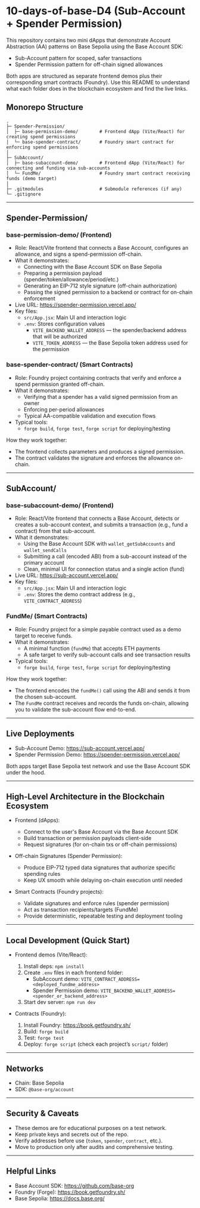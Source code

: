 # 10-days-of-base-D4 (Sub-Account + Spender Permission)

This repository contains two mini dApps that demonstrate Account Abstraction (AA) patterns on Base Sepolia using the Base Account SDK:

- Sub-Account pattern for scoped, safer transactions
- Spender Permission pattern for off-chain signed allowances

Both apps are structured as separate frontend demos plus their corresponding smart contracts (Foundry). Use this README to understand what each folder does in the blockchain ecosystem and find the live links.

## Monorepo Structure

```
.
├─ Spender-Permission/
│  ├─ base-permission-demo/        # Frontend dApp (Vite/React) for creating spend permissions
│  └─ base-spender-contract/       # Foundry smart contract for enforcing spend permissions
│
├─ SubAccount/
│  ├─ base-subaccount-demo/        # Frontend dApp (Vite/React) for connecting and funding via sub-accounts
│  └─ FundMe/                      # Foundry smart contract receiving funds (demo target)
│
├─ .gitmodules                     # Submodule references (if any)
└─ .gitignore
```

---

## Spender-Permission/

### base-permission-demo/ (Frontend)
- Role: React/Vite frontend that connects a Base Account, configures an allowance, and signs a spend-permission off-chain.
- What it demonstrates:
  - Connecting with the Base Account SDK on Base Sepolia
  - Preparing a permission payload (spender/token/allowance/period/etc.)
  - Generating an EIP-712 style signature (off-chain authorization)
  - Passing the signed permission to a backend or contract for on-chain enforcement
- Live URL: https://spender-permission.vercel.app/
- Key files:
  - `src/App.jsx`: Main UI and interaction logic
  - `.env`: Stores configuration values
    - `VITE_BACKEND_WALLET_ADDRESS` — the spender/backend address that will be authorized
    - `VITE_TOKEN_ADDRESS` — the Base Sepolia token address used for the permission

### base-spender-contract/ (Smart Contracts)
- Role: Foundry project containing contracts that verify and enforce a spend permission granted off-chain.
- What it demonstrates:
  - Verifying that a spender has a valid signed permission from an owner
  - Enforcing per-period allowances
  - Typical AA-compatible validation and execution flows
- Typical tools:
  - `forge build`, `forge test`, `forge script` for deploying/testing

How they work together:
- The frontend collects parameters and produces a signed permission.
- The contract validates the signature and enforces the allowance on-chain.

---

## SubAccount/

### base-subaccount-demo/ (Frontend)
- Role: React/Vite frontend that connects a Base Account, detects or creates a sub-account context, and submits a transaction (e.g., fund a contract) from that sub-account.
- What it demonstrates:
  - Using the Base Account SDK with `wallet_getSubAccounts` and `wallet_sendCalls`
  - Submitting a call (encoded ABI) from a sub-account instead of the primary account
  - Clean, minimal UI for connection status and a single action (fund)
- Live URL: https://sub-account.vercel.app/
- Key files:
  - `src/App.jsx`: Main UI and interaction logic
  - `.env`: Stores the demo contract address (e.g., `VITE_CONTRACT_ADDRESS`)

### FundMe/ (Smart Contracts)
- Role: Foundry project for a simple payable contract used as a demo target to receive funds.
- What it demonstrates:
  - A minimal function (`fundMe`) that accepts ETH payments
  - A safe target to verify sub-account calls and see transaction results
- Typical tools:
  - `forge build`, `forge test`, `forge script` for deploying/testing

How they work together:
- The frontend encodes the `fundMe()` call using the ABI and sends it from the chosen sub-account.
- The `FundMe` contract receives and records the funds on-chain, allowing you to validate the sub-account flow end-to-end.

---

## Live Deployments

- Sub-Account Demo: https://sub-account.vercel.app/
- Spender Permission Demo: https://spender-permission.vercel.app/

Both apps target Base Sepolia test network and use the Base Account SDK under the hood.

---

## High-Level Architecture in the Blockchain Ecosystem

- Frontend (dApps):
  - Connect to the user's Base Account via the Base Account SDK
  - Build transaction or permission payloads client-side
  - Request signatures (for on-chain txs or off-chain permissions)

- Off-chain Signatures (Spender Permission):
  - Produce EIP-712 typed data signatures that authorize specific spending rules
  - Keep UX smooth while delaying on-chain execution until needed

- Smart Contracts (Foundry projects):
  - Validate signatures and enforce rules (spender permission)
  - Act as transaction recipients/targets (FundMe)
  - Provide deterministic, repeatable testing and deployment tooling

---

## Local Development (Quick Start)

- Frontend demos (Vite/React):
  1. Install deps: `npm install`
  2. Create `.env` files in each frontend folder:
     - SubAccount demo: `VITE_CONTRACT_ADDRESS=<deployed_fundme_address>`
     - Spender Permission demo: `VITE_BACKEND_WALLET_ADDRESS=<spender_or_backend_address>`
  3. Start dev server: `npm run dev`

- Contracts (Foundry):
  1. Install Foundry: https://book.getfoundry.sh/
  2. Build: `forge build`
  3. Test: `forge test`
  4. Deploy: `forge script` (check each project’s `script/` folder)

---

## Networks

- Chain: Base Sepolia
- SDK: `@base-org/account`

---

## Security & Caveats

- These demos are for educational purposes on a test network.
- Keep private keys and secrets out of the repo.
- Verify addresses before use (`token`, `spender`, `contract`, etc.).
- Move to production only after audits and comprehensive testing.

---

## Helpful Links

- Base Account SDK: https://github.com/base-org
- Foundry (Forge): https://book.getfoundry.sh/
- Base Sepolia: https://docs.base.org/
